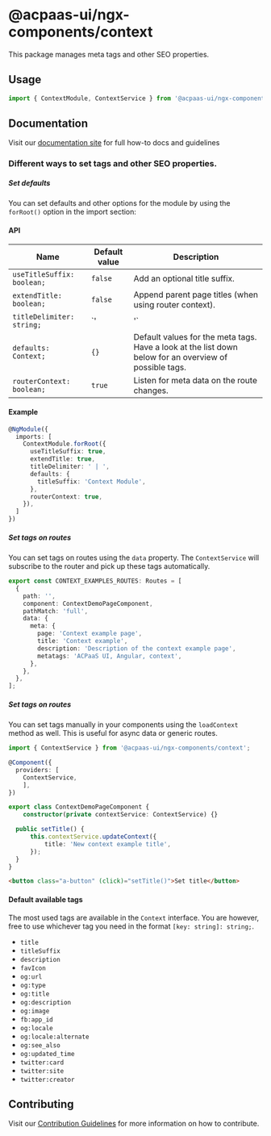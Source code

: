 # @acpaas-ui/ngx-components/context

This package manages meta tags and other SEO properties.

## Usage

```typescript
import { ContextModule, ContextService } from '@acpaas-ui/ngx-components/context'`;
```

## Documentation

Visit our [documentation site](https://acpaas-ui.digipolis.be/) for full how-to docs and guidelines

### Different ways to set tags and other SEO properties.

##### Set defaults
You can set defaults and other options for the module by using the `forRoot()` option in the import section:

#### API

| Name         | Default value | Description |
| -----------  | ------ | -------------------------- |
| `useTitleSuffix: boolean;` | `false` | Add an optional title suffix. |
| `extendTitle: boolean;` | `false` | Append parent page titles (when using router context). |
| `titleDelimiter: string;` | `'|'` | The separator to use when extendTitle is true. |
| `defaults: Context;` | `{}` | Default values for the meta tags. Have a look at the list down below for an overview of possible tags. |
| `routerContext: boolean;` | `true` | Listen for meta data on the route changes. |

#### Example

```typescript
@NgModule({
  imports: [
    ContextModule.forRoot({
      useTitleSuffix: true,
      extendTitle: true,
      titleDelimiter: ' | ',
      defaults: {
        titleSuffix: 'Context Module',
      },
      routerContext: true,
    }),
  ]
})
```

##### Set tags on routes
You can set tags on routes using the `data` property. The `ContextService` will subscribe to the router and pick up these tags automatically.

```typescript
export const CONTEXT_EXAMPLES_ROUTES: Routes = [
  {
    path: '',
    component: ContextDemoPageComponent,
    pathMatch: 'full',
    data: {
      meta: {
        page: 'Context example page',
        title: 'Context example',
        description: 'Description of the context example page',
        metatags: 'ACPaaS UI, Angular, context',
      },
    },
  },
];
```

##### Set tags on routes
You can set tags manually in your components using the `loadContext` method as well. This is useful for async data or generic routes.

```typescript
import { ContextService } from '@acpaas-ui/ngx-components/context';

@Component({
  providers: [
    ContextService,
	],
})

export class ContextDemoPageComponent {
	constructor(private contextService: ContextService) {}

  public setTitle() {
	  this.contextService.updateContext({
		  title: 'New context example title',
	  });
  }
}
```

```html
<button class="a-button" (click)="setTitle()">Set title</button>
```

#### Default available tags
The most used tags are available in the `Context` interface. You are however, free to use whichever tag you need in the format `[key: string]: string;`.

- `title`
- `titleSuffix`
- `description`
- `favIcon`
- `og:url`
- `og:type`
- `og:title`
- `og:description`
- `og:image`
- `fb:app_id`
- `og:locale`
- `og:locale:alternate`
- `og:see_also`
- `og:updated_time`
- `twitter:card`
- `twitter:site`
- `twitter:creator`

## Contributing

Visit our [Contribution Guidelines](../../CONTRIBUTING.md) for more information on how to contribute.
